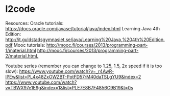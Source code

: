 # l2code


Resources:
Oracle tutorials: https://docs.oracle.com/javase/tutorial/java/index.html
Learning Java 4th Edition: http://it.guldstadsgymnasiet.se/java/Learning%20Java,%204th%20Edition.pdf
Mooc tutorials: 
  http://mooc.fi/courses/2013/programming-part-1/material.html
  http://mooc.fi/courses/2013/programming-part-2/material.htmL

Youtube series (remember you can change to 1.25, 1.5, 2x speed if it is too slow):
  https://www.youtube.com/watch?v=_r4AwR-lPEw&list=PL4x48ZxOWZBT-PotFD57rM40daTSLgYU9&index=2
  https://www.youtube.com/watch?v=TBWX97e1E9g&index=1&list=PLE7E8B7F4856C9B19&t=0s
